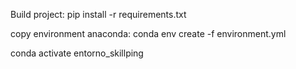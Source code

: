 Build project: pip install -r requirements.txt

copy environment anaconda:
conda env create -f environment.yml

conda activate entorno_skillping
